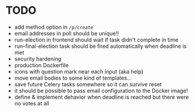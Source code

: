 # TODO

- add method option in `/p/create`
- email addresses in poll should be unique!!
- run-election in frontend should wait if task didn't complete in time
- run-final-election task should be fired automatically when deadline is met
- security hardening
- production Dockerfile
- icons with question mark near each input (aka help)
- move email bodies to some kind of templates...
- save future Celery tasks somewhere so it can survive reset
- it should be possible to pass email configuration to the Docker image!
- define & implement dehavior when deadline is reached but there were no votes at all
